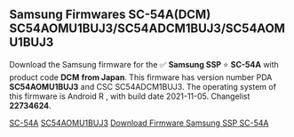 <h2>Samsung Firmwares SC-54A(DCM) SC54AOMU1BUJ3/SC54ADCM1BUJ3/SC54AOMU1BUJ3</h2>
Download the Samsung firmware for the ✅ <strong>Samsung SSP </strong> ⭐ <strong>SC-54A</strong> with product code <strong>DCM</strong> <strong> from Japan</strong>. This firmware has version number PDA <strong>SC54AOMU1BUJ3</strong> and CSC SC54ADCM1BUJ3. The operating system of this firmware is Android R , with build date 2021-11-05. Changelist <strong>22734624</strong>.


[SC-54A](https://samfirm.shop/samsung/model/SC-54A)
[SC54AOMU1BUJ3](https://samfirm.shop/samsung/pda/SC54AOMU1BUJ3)
[Download Firmware Samsung SSP SC-54A](https://samfirm.shop/samsung/firmware/478642)
